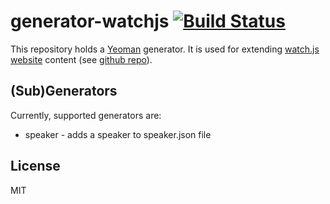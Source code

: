 # generator-watchjs [![Build Status](https://secure.travis-ci.org/tkoomzaaskz/generator-watchjs.png?branch=master)](https://travis-ci.org/tkoomzaaskz/generator-watchjs)

This repository holds a [Yeoman](http://yeoman.io) generator. It is used for
extending [watch.js website](http://watchjs.org) content (see [github repo](https://github.com/tkoomzaaskz/watchjs.org)).

## (Sub)Generators

Currently, supported generators are:

 * speaker - adds a speaker to speaker.json file

## License

MIT
